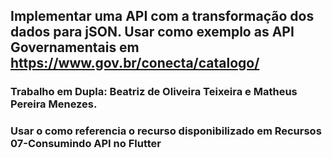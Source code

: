 
## Implementar uma API com a transformação dos dados para jSON. Usar como exemplo as API Governamentais em https://www.gov.br/conecta/catalogo/

### Trabalho em Dupla: Beatriz de Oliveira Teixeira e Matheus Pereira Menezes.
### Usar o como referencia o recurso disponibilizado em Recursos 07-Consumindo API no Flutter
